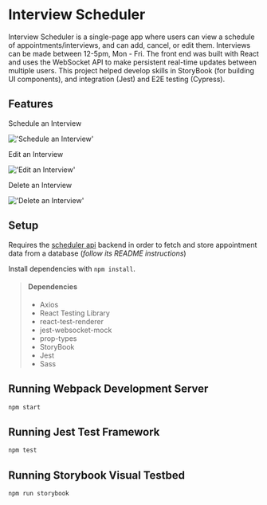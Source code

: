 # Interview Scheduler
Interview Scheduler is a single-page app where users can view a schedule of appointments/interviews, and can add, cancel, or edit them. Interviews can be made between 12-5pm, Mon - Fri.
The front end was built with React and uses the WebSocket API to make persistent real-time updates between multiple users.
This project helped develop skills in StoryBook (for building UI components), and integration (Jest) and E2E testing (Cypress).

## Features 
Schedule an Interview

!['Schedule an Interview'](https://github.com/schmmv/scheduler/blob/master/docs/Add_Interview.gif?raw=true)

Edit an Interview

!['Edit an Interview'](https://github.com/schmmv/scheduler/blob/master/docs/Edit_Appointment.gif?raw=true)

Delete an Interview

!['Delete an Interview'](https://github.com/schmmv/scheduler/blob/master/docs/Delete_Appointment.gif?raw=true)

## Setup
Requires the [scheduler api](https://github.com/schmmv/scheduler-api)  backend in order to fetch and store appointment data from a database (*follow its README instructions*)

Install dependencies with `npm install`.

>#### Dependencies
>- Axios
>- React Testing Library
>- react-test-renderer
>- jest-websocket-mock
>- prop-types
>- StoryBook
>- Jest
>- Sass

## Running Webpack Development Server

```sh
npm start
```

## Running Jest Test Framework

```sh
npm test
```

## Running Storybook Visual Testbed

```sh
npm run storybook
```
